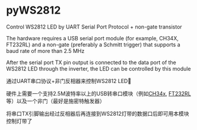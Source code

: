 # pyWS2812

Control WS2812 LED by UART Serial Port Protocol + non-gate transistor

The hardware requires a USB serial port module (for example, CH34X, FT232RL) and a non-gate (preferably a Schmitt trigger) that supports a baud rate of more than 2.5 MHz

After the serial port TX pin output is connected to the data port of the WS2812 LED  through the inverter, the LED can be controlled by this module

通过UART串口协议+非门反相器来控制WS2812 LED🚨

硬件上需要一个支持2.5M波特率以上的USB转串口模块（例如<u>CH34x</u>, <u>FT232RL</u> 等）以及一个非门（最好是施密特触发器）

将串口TX引脚输出经过反相器后再连接到WS2812灯带的数据口后即可用本模块控制灯带了
